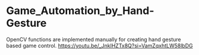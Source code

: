# Game_Automation_by_Hand-Gesture
OpenCV functions are implemented manually for creating hand gesture based game control.
https://youtu.be/_JnklHZTx8Q?si=VamZqxhtLW58lbDG
